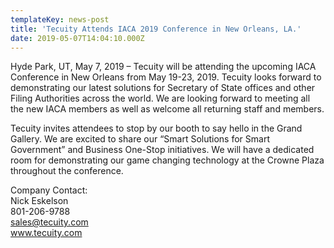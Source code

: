 ```yaml
---
templateKey: news-post
title: 'Tecuity Attends IACA 2019 Conference in New Orleans, LA.'
date: 2019-05-07T14:04:10.000Z
---
```

Hyde Park, UT, May 7, 2019 – Tecuity will be attending the upcoming IACA Conference in New Orleans from May 19-23, 2019.  Tecuity looks forward to demonstrating our latest solutions for Secretary of State offices and other Filing Authorities across the world.  We are looking forward to meeting all the new IACA members as well as welcome all returning staff and members.

Tecuity invites attendees to stop by our booth to say hello in the Grand Gallery.  We are excited to share our “Smart Solutions for Smart Government” and Business One-Stop initiatives.  We will have a dedicated room for demonstrating our game changing technology at the Crowne Plaza throughout the conference. 



Company Contact:\
Nick Eskelson\
801-206-9788\
sales@tecuity.com\
www.tecuity.com
